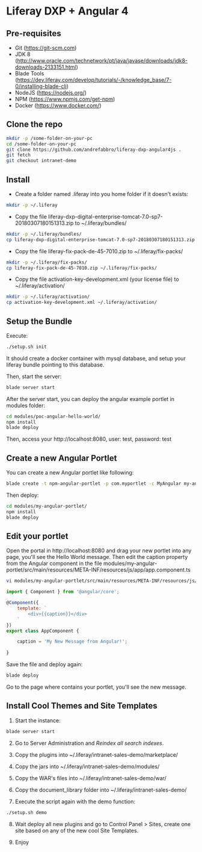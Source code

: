 # Liferay DXP + Angular 4

## Pre-requisites

* Git (https://git-scm.com)
* JDK 8 (http://www.oracle.com/technetwork/pt/java/javase/downloads/jdk8-downloads-2133151.html)
* Blade Tools (https://dev.liferay.com/develop/tutorials/-/knowledge_base/7-0/installing-blade-cli)
* NodeJS (https://nodejs.org/)
* NPM (https://www.npmjs.com/get-npm)
* Docker (https://www.docker.com/)

## Clone the repo

```bash
mkdir -p /some-folder-on-your-pc
cd /some-folder-on-your-pc
git clone https://github.com/andrefabbro/liferay-dxp-angular4js .
git fetch
git checkout intranet-demo
```

## Install

* Create a folder named .liferay into you home folder if it doesn't exists:

```bash
mkdir -p ~/.liferay
```

* Copy the file liferay-dxp-digital-enterprise-tomcat-7.0-sp7-20180307180151313.zip to ~/.liferay/bundles/

```bash
mkdir -p ~/.liferay/bundles/
cp liferay-dxp-digital-enterprise-tomcat-7.0-sp7-20180307180151313.zip ~/.liferay/bundles/
```

* Copy the file liferay-fix-pack-de-45-7010.zip to ~/.liferay/fix-packs/

```bash
mkdir -p ~/.liferay/fix-packs/
cp liferay-fix-pack-de-45-7010.zip ~/.liferay/fix-packs/
```

* Copy the file activation-key-development.xml (your license file) to ~/.liferay/activation/

```bash
mkdir -p ~/.liferay/activation/
cp activation-key-development.xml ~/.liferay/activation/
```

## Setup the Bundle

Execute:

```bash
./setup.sh init
```

It should create a docker container with mysql database, and setup your liferay bundle pointing to this database.

Then, start the server:

```bash
blade server start
```

After the server start, you can deploy the angular example portlet in modules folder:

```bash
cd modules/poc-angular-hello-world/
npm install
blade deploy
```

Then, access your http://localhost:8080, user: test, password: test

## Create a new Angular Portlet

You can create a new Angular portlet like following:

```bash
blade create -t npm-angular-portlet -p com.myportlet -c MyAngular my-angular-portlet
```

Then deploy:

```bash
cd modules/my-angular-portlet/
npm install
blade deploy
```

## Edit your portlet

Open the portal in http://localhost:8080 and drag your new portlet into any page, you'll see the Hello World message. Then edit the caption property from the Angular component in the file modules/my-angular-portlet/src/main/resources/META-INF/resources/js/app/app.component.ts

```bash
vi modules/my-angular-portlet/src/main/resources/META-INF/resources/js/app/app.component.ts
```

```javascript
import { Component } from '@angular/core';

@Component({
	template: `
		<div>{{caption}}</div>
	`
})
export class AppComponent {

    caption = 'My New Message from Angular!';
    
}
```

Save the file and deploy again:

```bash
blade deploy
```

Go to the page where contains your portlet, you'll see the new message.

## Install Cool Themes and Site Templates

1. Start the instance:

```bash
blade server start
```

2. Go to Server Administration and *Reindex all search indexes*.

3. Copy the plugins into ~/.liferay/intranet-sales-demo/marketplace/

4. Copy the jars into ~/.liferay/intranet-sales-demo/modules/

5. Copy the WAR's files into ~/.liferay/intranet-sales-demo/war/

6. Copy the document_library folder into ~/.liferay/intranet-sales-demo/

7. Execute the script again with the demo function:

```bash
./setup.sh demo
```

8. Wait deploy all new plugins and go to Control Panel > Sites, create one site based on any of the new cool Site Templates.

9. Enjoy